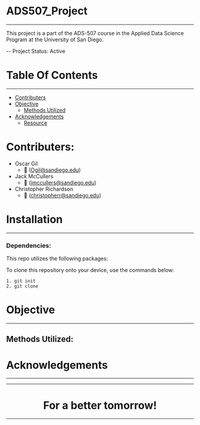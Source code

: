 # ADS507_Project
---------------------------

This project is a part of the ADS-507 course in the Applied Data Science Program at the University of San Diego.

-- Project Status: Active

# Table Of Contents
--------------
- [Contributers](#contributers)
- [Objective](#objective)
    - [Methods Utilized](#methods-utilized)
- [Acknowledgements](#acknowledgements)
    - [Resource](#resource)

# Contributers:
* Oscar Gil
    * :email: (Ogil@sandiego.edu)
* Jack McCullers
    * :email: (jmccullers@sandiego.edu)
* Christopher Richardson
    * :email: (christopherr@sandiego.edu)


# Installation
---------------------------

### Dependencies:

This repo utilizes the following packages:



To clone this repository onto your device, use the commands below:

	1. git init
	2. git clone



# Objective
---------------------------


## Methods Utilized:



# Acknowledgements
---------------------------


----------------------
<center><h1>For a better tomorrow!</h1></center>

----------------------
